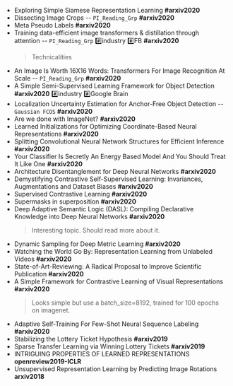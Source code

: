 * Exploring Simple Siamese Representation Learning **#arxiv2020**
* Dissecting Image Crops -- `PI_Reading_Grp` **#arxiv2020**
* Meta Pseudo Labels **#arxiv2020**
* Training data-efficient image transformers & distillation through attention -- `PI_Reading_Grp` :hash:industry :hash:FB **#arxiv2020**
	> Technicalities
* An Image Is Worth 16X16 Words: Transformers For Image Recognition At Scale -- `PI_Reading_Grp` **#arxiv2020**
* A Simple Semi-Supervised Learning Framework for Object Detection **#arxiv2020** :hash:industry :hash:Google Brain
* Localization Uncertainty Estimation for Anchor-Free Object Detection -- `Gaussian FCOS` **#arxiv2020**
* Are we done with ImageNet? **#arxiv2020**
* Learned Initializations for Optimizing Coordinate-Based Neural Representations **#arxiv2020**
* Splitting Convolutional Neural Network Structures for Efficient Inference **#arxiv2020**
* Your Classifier Is Secretly An Energy Based Model And You Should Treat It Like One **#arxiv2020**
* Architecture Disentanglement for Deep Neural Networks **#arxiv2020**
* Demystifying Contrastive Self-Supervised Learning: Invariances, Augmentations and Dataset Biases **#arxiv2020**
* Supervised Contrastive Learning **#arxiv2020**
* Supermasks in superposition **#arxiv2020**
* Deep Adaptive Semantic Logic (DASL): Compiling Declarative Knowledge into Deep Neural Networks **#arxiv2020**
	> Interesting topic. Should read more about it.
* Dynamic Sampling for Deep Metric Learning **#arxiv2020**
* Watching the World Go By: Representation Learning from Unlabeled Videos **#arxiv2020**
* State-of-Art-Reviewing: A Radical Proposal to Improve Scientific Publication **#arxiv2020**
* A Simple Framework for Contrastive Learning of Visual Representations **#arxiv2020**
	> Looks simple but use a batch_size=8192, trained for 100 epochs on imagenet.
* Adaptive Self-Training For Few-Shot Neural Sequence Labeling **#arxiv2020**
* Stabilizing the Lottery Ticket Hypothesis **#arxiv2019**
* Sparse Transfer Learning via Winning Lottery Tickets **#arxiv2019**
* INTRIGUING PROPERTIES OF LEARNED REPRESENTATIONS **openreview2019-ICLR**
* Unsupervised Representation Learning by Predicting Image Rotations **arxiv2018**



